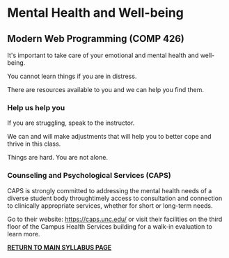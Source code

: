 # Mental Health and Well-being

## Modern Web Programming (COMP 426)

It's important to take care of your emotional and mental health and well-being. 

You cannot learn things if you are in distress. 

There are resources available to you and we can help you find them.

### Help us help you

If you are struggling, speak to the instructor.

We can and will make adjustments that will help you to better cope and thrive in this class.

Things are hard. You are not alone.

### Counseling and Psychological Services (CAPS)

CAPS is strongly committed to addressing the mental health needs of a diverse student body throughtimely access to consultation and connection to clinically appropriate services, whether for short or long-term needs. 

Go to their website: https://caps.unc.edu/ or visit their facilities on the third floor of the Campus Health Services building for a walk-in evaluation to learn more.

[**RETURN TO MAIN SYLLABUS PAGE**](./README.md#course-policies-and-other-information)
